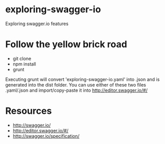 # exploring-swagger-io
Exploring swagger.io features



#	Follow the yellow brick road
-	git clone
-	npm install
-	grunt


Executing grunt will convert 'exploring-swagger-io.yaml' into .json and is generated into the dist folder.
You can use either of these two files .yaml/.json and import/copy-paste it into http://editor.swagger.io/#/

#	Resources
-	http://swagger.io/
-	http://editor.swagger.io/#/
-	http://swagger.io/specification/
